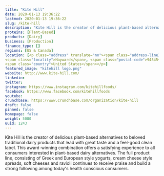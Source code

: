```yaml
---
title: "Kite Hill"
date: 2020-01-13 19:36:22
lastmod: 2020-01-13 19:36:22
slug: /kite-hill
description: "Kite Hill is the creator of delicious plant-based alternatives to beloved traditional dairy products that lead with great taste and a feel-good clean label. This award-winning combination offers a satisfying experience to all consumers interested in plant-based dairy alternatives. The full product line, consisting of Greek and European style yogurts, cream cheese style spreads, soft cheeses and ravioli continues to receive praise and build a strong following among today's health conscious consumers."
proteins: [Plant-Based]
products: [Dairy]
business: [Production]
finance_type: []
regions: [US & Canada]
location: [<p class="address" translate="no"><span class="address-line1">Corporate Place</span><br>
<span class="locality">Hayward</span>, <span class="postal-code">94545</span><br>
<span class="country">United States</span></p>]
featured_image: "kitehill logo.png"
website: http://www.kite-hill.com/
linkedin: 
twitter: 
instagram: https://www.instagram.com/kitehillfoods/
facebook: https://www.facebook.com/kitehillfoods
youtube: 
crunchbase: https://www.crunchbase.com/organization/kite-hill
draft: false
pinned: false
homepage: false
weight: 5000
uuid: 1243
---
```

Kite Hill is the creator of delicious plant-based alternatives to beloved traditional dairy products that lead with great taste and a feel-good clean label. This award-winning combination offers a satisfying experience to all consumers interested in plant-based dairy alternatives. The full product line, consisting of Greek and European style yogurts, cream cheese style spreads, soft cheeses and ravioli continues to receive praise and build a strong following among today's health conscious consumers.
